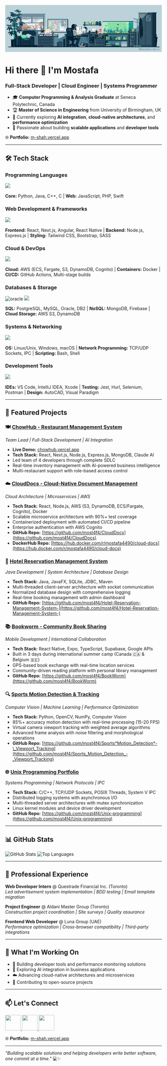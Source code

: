 ![MasterHead](/assets/1.gif)

# Hi there 👋 I'm Mostafa

### Full-Stack Developer | Cloud Engineer | Systems Programmer

- 🎓 **Computer Programming & Analysis Graduate** at Seneca Polytechnic, Canada
- 🏆 **Master of Science in Engineering** from University of Birmingham, UK
- 🌱 Currently exploring **AI integration**, **cloud-native architectures**, and **performance optimization**
- 🚀 Passionate about building **scalable applications** and **developer tools**

🌐 **Portfolio:** [m-shah.vercel.app](https://m-shah.vercel.app/)

---

## 🛠️ Tech Stack

### Programming Languages

<img src="https://skillicons.dev/icons?i=py,java,cpp,c,js,swift,php" />

**Core:** Python, Java, C++, C | **Web:** JavaScript, PHP, Swift

### Web Development & Frameworks

<img src="https://skillicons.dev/icons?i=react,nextjs,angular,nodejs,express,html,css,sass,bootstrap,tailwind,wordpress" />

**Frontend:** React, Next.js, Angular, React Native | **Backend:** Node.js, Express.js | **Styling:** Tailwind CSS, Bootstrap, SASS

### Cloud & DevOps

<img src="https://skillicons.dev/icons?i=aws,docker,git,githubactions" />

**Cloud:** AWS (ECS, Fargate, S3, DynamoDB, Cognito) | **Containers:** Docker | **CI/CD:** GitHub Actions, Multi-stage builds

### Databases & Storage

<img src="https://icongr.am/devicon/oracle-original.svg?size=50&color=currentColor" alt="oracle" width="50" height="50"/>
<img src="https://skillicons.dev/icons?i=mongodb,postgres,mysql,firebase" />

**SQL:** PostgreSQL, MySQL, Oracle, DB2 | **NoSQL:** MongoDB, Firebase | **Cloud Storage:** AWS S3, DynamoDB

### Systems & Networking

<img src="https://skillicons.dev/icons?i=linux,ubuntu,windows,apple" />

**OS:** Linux/Unix, Windows, macOS | **Network Programming:** TCP/UDP Sockets, IPC | **Scripting:** Bash, Shell

### Development Tools

<img src="https://skillicons.dev/icons?i=vscode,idea,visualstudio,postman,regex" />

**IDEs:** VS Code, IntelliJ IDEA, Xcode | **Testing:** Jest, Hurl, Selenium, Postman | **Design:** AutoCAD, Visual Paradigm

---

## 🚀 Featured Projects

### 🍽️ [**ChowHub - Restaurant Management System**](https://github.com/most4f4/chowhub)

_Team Lead | Full-Stack Development | AI Integration_

- **Live Demo:** [chowhub.vercel.app](https://chowhub.vercel.app/)
- **Tech Stack:** React, Next.js, Node.js, Express.js, MongoDB, Claude AI
- Led team of 4 developers through complete SDLC
- Real-time inventory management with AI-powered business intelligence
- Multi-restaurant support with role-based access control

### ☁️ [**CloudDocs - Cloud-Native Document Management**](https://github.com/most4f4/fragments-ui)

_Cloud Architecture | Microservices | AWS_

- **Tech Stack:** React, Node.js, AWS (S3, DynamoDB, ECS/Fargate, Cognito), Docker
- Scalable microservice architecture with 90%+ test coverage
- Containerized deployment with automated CI/CD pipeline
- Enterprise authentication with AWS Cognito
- **GitHub Repo:** [https://github.com/most4f4/CloudDocs](https://github.com/most4f4/CloudDocs)
- **DockerHub Repo:** [https://hub.docker.com/r/mostafa4490/cloud-docs](https://hub.docker.com/r/mostafa4490/cloud-docs)

### 🏨 [**Hotel Reservation Management System**](https://github.com/most4f4/Hotel-Reservation-Management-System-)

_Java Development | System Architecture | Database Design_

- **Tech Stack:** Java, JavaFX, SQLite, JDBC, Maven
- Multi-threaded client-server architecture with socket communication
- Normalized database design with comprehensive logging
- Real-time booking management with admin dashboard
- **GitHub Repo:** [https://github.com/most4f4/Hotel-Reservation-Management-System-](https://github.com/most4f4/Hotel-Reservation-Management-System-)

### 📚 [**Bookworm - Community Book Sharing**](https://github.com/most4f4/BookWorm)

_Mobile Development | International Collaboration_

- **Tech Stack:** React Native, Expo, TypeScript, Supabase, Google APIs
- Built in 3 days during international summer camp (Canada 🇨🇦 & Belgium 🇧🇪)
- GPS-based book exchange with real-time location services
- Community-driven reading platform with personal library management
- **GitHub Repo:** [https://github.com/most4f4/BookWorm](https://github.com/most4f4/BookWorm)

### 🔍 [**Sports Motion Detection & Tracking**](https://github.com/most4f4/Sports_Motion_Detection_-_Viewport_Tracking)

_Computer Vision | Machine Learning | Performance Optimization_

- **Tech Stack:** Python, OpenCV, NumPy, Computer Vision
- 85%+ accuracy motion detection with real-time processing (15-20 FPS)
- Virtual camera viewport tracking with weighted average algorithms
- Advanced frame analysis with noise filtering and morphological operations
- **GitHub Repo:** [https://github.com/most4f4/Sports*Motion_Detection*-\_Viewport_Tracking](https://github.com/most4f4/Sports_Motion_Detection_-_Viewport_Tracking)

### 🌐 [**Unix Programming Portfolio**](https://github.com/most4f4/Unix-programming)

_Systems Programming | Network Protocols | IPC_

- **Tech Stack:** C/C++, TCP/UDP Sockets, POSIX Threads, System V IPC
- Distributed logging systems with asynchronous I/O
- Multi-threaded server architectures with mutex synchronization
- Linux kernel modules and device driver development
- **GitHub Repo:** [https://github.com/most4f4/Unix-programming](https://github.com/most4f4/Unix-programming)

---

## 📊 GitHub Stats

![GitHub Stats](https://github-readme-stats.vercel.app/api?username=most4f4&show_icons=true&theme=radical)
![Top Languages](https://github-readme-stats.vercel.app/api/top-langs/?username=most4f4&layout=compact&theme=radical)

---

## 💼 Professional Experience

**Web Developer Intern** @ Questrade Financial Inc. (Toronto)  
_Led advertisement system implementation | BDD testing | Email template migration_

**Project Engineer** @ Aldani Master Group (Toronto)  
_Construction project coordination | Site surveys | Quality assurance_

**Frontend Web Developer** @ Luna Group (UAE)  
_Performance optimization | Cross-browser compatibility | Third-party integrations_

---

## 🎯 What I'm Working On

- 🔧 Building developer tools and performance monitoring solutions
- 🧠 Exploring AI integration in business applications
- ☁️ Advancing cloud-native architectures and microservices
- 📱 Contributing to open-source projects

---

## 📫 Let's Connect

<a href="https://www.linkedin.com/in/mostafa-shah/">
  <img src="https://skillicons.dev/icons?i=linkedin" width="50" height="50"/>
</a>
<a href="mailto:mostafa.shahrabadi90@gmail.com">
  <img src="https://skillicons.dev/icons?i=gmail" width="50" height="50"/>
</a>
<a href="https://m-shah.vercel.app/">
  <img src="https://skillicons.dev/icons?i=vercel" width="50" height="50"/>
</a>

🌐 **Portfolio:** [m-shah.vercel.app](https://m-shah.vercel.app/)

---

_"Building scalable solutions and helping developers write better software, one commit at a time."_ 💻✨

